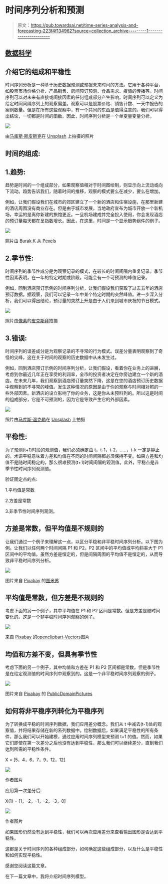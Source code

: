 # 时间序列分析和预测

> 原文：<https://pub.towardsai.net/time-series-analysis-and-forecasting-223f4f134962?source=collection_archive---------1----------------------->

## [数据科学](https://towardsai.net/p/category/data-science)

## 介绍它的组成和平稳性

时间序列分析是一种基于历史数据预测或预报未来时间的方法。它用于各种平台，如股票市场价格分析、产品销售、房间预订预测、食品需求、疫情的传播等。时间序列可以对未来有直接或间接因素的任何组成部分产生影响。时间序列可以定义为给定时间间隔序列上的观察偏差。观察可以是股票价格、销售计数、一天中报告的案例数量。但是在所有这些观察中，有一个共同的东西是值得注意的。我们可以得出结论，一切都是时间的函数。因此，时间序列分析是一个单变量变量分析。

![](img/9ab90122b07d41d38583621991b0c97c.png)

由[马库斯·斯皮斯克](https://unsplash.com/@markusspiske?utm_source=unsplash&utm_medium=referral&utm_content=creditCopyText)在 [Unsplash](https://unsplash.com/s/photos/stock-market-analysis?utm_source=unsplash&utm_medium=referral&utm_content=creditCopyText) 上拍摄的照片

## 时间的组成:

## 1.趋势:

趋势是时间的一个组成部分，如果观察值相对于时间图绘制，则显示向上流动或向下流动。趋势告诉我们，随着时间的推移，观察的模式要么在减少，要么在增加。

例如，让我们假设我们在城市的郊区建立了一个新的酒店和住宿设施，在那里新建的酒店周围没有商业存在。但是由于城市发展，当地政府宣布为城市开放一个新机场，幸运的是离你新建的旅馆更近。一旦机场建成并完全投入使用，你会发现酒店的预订量每天都在呈指数增长。因此，在这里，时间是一个显示趋势组件的例子。

![](img/6748bf67f23a2173dd11398d52a66480.png)

照片由 [Burak K](https://www.pexels.com/@weekendplayer?utm_content=attributionCopyText&utm_medium=referral&utm_source=pexels) 从 [Pexels](https://www.pexels.com/photo/space-grey-ipad-air-with-graph-on-brown-wooden-table-187041/?utm_content=attributionCopyText&utm_medium=referral&utm_source=pexels)

## 2.季节性:

时间序列的季节性成分是为观察记录的模式，在较长的时间间隔内重复记录。季节性因素表明，在一年的特定时期或阶段，可能会有一个可预测的峰值记录。

例如，回到酒店预订示例的时间序列分析，让我们假设我们获取了过去五年的酒店预订数据。据观察，我们可以记录一年中某个特定时期的突然峰值。进一步深入分析，我们可以得出结论，预订量的突然上升是由于人们来到城市庆祝的节日模式。

![](img/6efb0659c70984e1eadd719463d8bc49.png)

照片由[像素](https://www.pexels.com/photo/blur-chart-check-up-curve-415779/?utm_content=attributionCopyText&utm_medium=referral&utm_source=pexels)的[皮克斯拜](https://www.pexels.com/@pixabay?utm_content=attributionCopyText&utm_medium=referral&utm_source=pexels)拍摄

## 3.错误:

时间序列的误差成分是为观察记录的不寻常的行为模式。误差分量表明观察到了奇怪的尖峰，这在关于时间的观察的历史数据中从未发生过。

例如，回到酒店预订示例的时间序列分析，让我们假设，看着你在业务上的进展，考虑到你最近几年正在享受的利润率，全市的投资者决定在你旁边建立一个新的酒店。在未来几年，我们观察到酒店预订量突然下降，这是在您的酒店预订历史数据中观察到的不寻常的峰值。发生这种情况的原因是由于你的观察与时间相对照的一些外部因素。新酒店的设立影响了你的业务，这是你从未预料到的。所以这是时间的组成部分，它是不可预测的，因为它是导致产生它的外部因素。

![](img/a90b35a03b42aedabb8244806c66b076.png)

照片由[马库斯·温克勒](https://unsplash.com/@markuswinkler?utm_source=unsplash&utm_medium=referral&utm_content=creditCopyText)在 [Unsplash](https://unsplash.com/s/photos/graph?utm_source=unsplash&utm_medium=referral&utm_content=creditCopyText) 上拍摄

## 平稳性:

为了预测(t+1)时段的观测值，我们必须确定由 t，t-1，t-2，…..，t-k 一定是静止的。术语平稳意味着方差和均值在不同的时间间隔都必须保持不变。如果方差和均值不是随时间稳定的，那么很难预测(t+1)时间间隔的观测值。此外，平稳点是非季节性时间序列观测值。

验证固定点的点:

1.平均值是常数

2.方差是常数

3.非季节性时间序列观测。

## 方差是常数，但平均值是不规则的

让我们通过一个例子来理解这一点，以区分平稳和非平稳时间序列分析。以下图为例。让我们以任何两个时间间隔 P1 和 P2。P2 区间中的平均值或平均斜率大于 P1 区间中的平均值。虽然方差是恒定的，但是间隔周围的平均值不是恒定的，从而导致非平稳时间序列分析。

![](img/0f31a02127e0d7b4f84c106c72720a32.png)

图片来自 [Pixabay](https://pixabay.com/?utm_source=link-attribution&utm_medium=referral&utm_campaign=image&utm_content=3373119) 的[图米苏](https://pixabay.com/users/Tumisu-148124/?utm_source=link-attribution&utm_medium=referral&utm_campaign=image&utm_content=3373119)

## 平均值是常数，但方差是不规则的

考虑下面的另一个例子，其中平均值在 P1 和 P2 区间是常数。但是方差是随时间变化的。这是一个非平稳时间序列观察的例子。

![](img/0bae2efbe1ff84a08362f6afb244edf4.png)

来自 [Pixabay](https://pixabay.com/?utm_source=link-attribution&utm_medium=referral&utm_campaign=image&utm_content=160248) 的[openclipbart-Vectors](https://pixabay.com/users/OpenClipart-Vectors-30363/?utm_source=link-attribution&utm_medium=referral&utm_campaign=image&utm_content=160248)图片

## 均值和方差不变，但具有季节性

考虑下面的另一个例子，其中均值和方差在 P1 和 P2 区间都是常数。但是季节性是在给定观测值的时间序列中观察到的。这是一个非平稳时间序列观察的例子。

![](img/fcaa8de6e3c0fee21bb48a3ca7c1e628.png)

图片来自 [Pixabay](https://pixabay.com/?utm_source=link-attribution&utm_medium=referral&utm_campaign=image&utm_content=163708) 的 [PublicDomainPictures](https://pixabay.com/users/PublicDomainPictures-14/?utm_source=link-attribution&utm_medium=referral&utm_campaign=image&utm_content=163708)

## 如何将非平稳序列转化为平稳序列

为了转换成平稳的时间序列数据，我们应用差分概念。我们从 t 中减去(t-1)处的观察值，并将结果存储在新的系列数据中。绘制数据后，如果满足平稳性的所有条件，那么我们可以开始建模，通过应用时间序列模型来预测 t+1 的值。然而，如果它们即使在第一次差分之后也没有达到平稳性，那么我们可以继续差分，直到我们达到所需的平稳性条件。

X = [5，4，6，7，9，12，12]

![](img/e00180094f323f953c0fcc11e8c50f08.png)

作者图片

应用第一次差分后:

X(1) = [1，-2，-1，-2，-3，0]

![](img/c75bd0ec749023fcb2dc70df9c00f1cf.png)

作者图片

如果图形仍然没有达到平稳性，我们可以再次应用差分来查看输出图形是否达到平稳性。

这都是关于时间序列的各种组成部分，如何确定这些组成部分，以及什么是平稳性和如何实现平稳性。

感谢您阅读这篇文章。

在下一篇文章中，我将介绍时间序列模型。